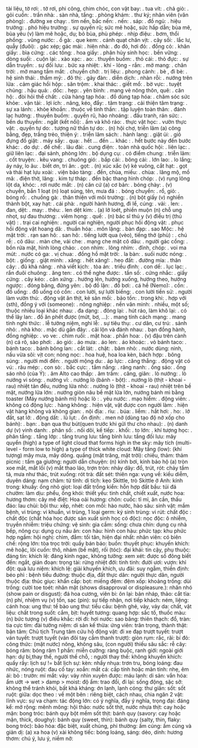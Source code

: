 tài liệu, tờ rơi: .
tờ rơi, phi công, chim chóc, con vật bay: .
tua vít: .
chả giò: .
gỏi cuốn: .
trần nhà: .
sàn nhà, tầng: .
phòng khám: .
thư ký; nhân viên (văn phòng): .
đường xe chạy: .
tim nến, bấc nến: .
nến: .
sáp: .
đồ ngủ: .
hiệu trưởng: .
phó hiệu trưởng: .
sự quyến rũ; sức mê hoặc, sức hấp dẫn; bùa mê, bùa yêu (v) làm mê hoặc, dụ; bỏ bùa, phù phép: .
nhịp điệu: .
bơm, thổi phồng: .
vũng nước: .
ổ gà: .
que kem: . 
cánh quạt chân vịt: .
cây sồi: .
lắc lư, quẫy (đuôi): .
gác xép; gác mái: .
hiên nhà: .
đo đỏ, hơi đỏ: .
đồng cỏ: .
khăn giấy: . 
bìa cứng: .
các tông: .
hoa giấy: .
phân hủy sinh học: .
bền vững: .
dòng suối: .
cuộn lại: .
xào xạc: .
ao: .
thuyền buồm: .
thỏ cái: .
thỏ đực: .
sự dẫn truyền: .
sự đối lưu: .
bức xạ nhiệt: . 
khí - lỏng - rắn: .
mở mang: .
chân trời: . 
mở mang tầm mắt: .
chuyển chở: .
trị liệu: .
phong cảnh: . 
bè , đi bè: .
hệ sinh thái: .
thẩm mỹ: .
đô thị: .
gảy đàn: .
diễn dịch: .
nhàn rỗi: .
nướng trên lửa: .
cảm giác hồi hộp: .
săn trộm: .
khai thác: .
giết mổ: .
bờ vực: .
tuyệt chủng: .
hậu quả: .
dốc: .
hẹp: .
yên bình: .
mang vẻ nông thôn, quê: .
căn hộ: .
đòi hỏi thể chất: .
cửa hàng tạp hóa: .
đồ dùng tạp hóa: .
chăm sóc sức khỏe: .
vận tải: .
lợi ích: .
nâng, kéo, đẩy: .
tâm trạng: .
cải thiện tâm trạng: .
sự xa lánh: .
khỏe khoắn: .
thuộc về tinh thần: .
tập luyện toàn thân: .
đánh lạc hướng: .
thuyền buồm: .
quyến rũ, hào nhoáng: .
đấu tranh, rán sức: .
bến du thuyền: .
ngắt (kết nối): .
ấm và khô ráo: .
thực vật học: .
vườn thực vật: .
quyền tự do: .
tượng nữ thần tự do: .
(n) hội chợ, triễn lãm (a) công bằng, đẹp, trắng trẻo, thiện ý: .
triễn lãm sách: .
hành lang: .
giặt ủi: .
giỏ đựng đồ giặt: .
máy sấy: .
quạ: .
hết ... đến ... khác : .
hết bước này đến bước khác: .
do dự: .
đế chế: .
lâu đài: .
cung điện: .
toàn nhà quốc hội: .
liên lạc: .
giữ liên lạc: .
đại sảnh, phòng lớn: .
bộ dụng cụ: .
có điểm chung: .
triễn lãm: .
cốt truyện: .
kêu vang: .
chuông gió: .
bắp cải: .
bông cải: .
lớn lao: .
lo lắng; áy náy, lo âu: .
biết ơn, tri ân: .
gọt: .
(n) xúc xắc (v) kẻ vuông, cắt hạt: .
gọt và thái hạt lựu xoài: .
viện bảo tàng: .
đền, chùa, miếu: .
chùa: .
lăng mộ, mồ mã: .
điện thờ, lăng: .
kim tự tháp: .
đền bậc thang hình chóp: .
(v) rụng lông lột da, khóc: .
rơi nước mắt: .
(n) căn cứ (a) cơ bản: .
bóng chày: .
(v) chuyền, bắn 1 loạt (n) loạt súng, tên, mưa đá : .
bóng chuyền: .
rổ, giỏ: .
bóng rổ: .
chuồng gà: .
thân thiện với môi trường: .
(n) bột giấy (v) nghiền thành bột, xay hạt: .
cái phà: .
người hành hương, đi lể, cúng: .
vải: .
len: .
đan, dệt: .
may: .
thêu: .
len dệt kim: .
(a) lở loét, phiền muộn (n) chỗ ung nhọt, sự đau thương: .
viêm họng: .
quế: .
(n) bác sĩ thú y (v) điều trị (thú vật) : .
trại cai nghiện: .
người cai nghiện, người phục hồi động vật: .
phục hồi động vật hoang dã: .
thuần hóa: .
môn lặng: .
bàn đạp: .
sao Mộc: .
hệ mặt trời: .
rạn san hô: .
san hô: .
tiếng lướt qua (vèo), tiếng thở (phù) : .
chú rể: .
cô dâu: .
màn che, vải che: .
mạng che mặt cô dâu: .
người gác cổng: .
bồn rửa mặt, hình lòng chảo: .
con nhím: .
lông nhím: .
đỉnh, chóp: .
voi ma mút: .
nước có ga: .
vị chua: .
đồng hồ mặt trời: .
la bàn: .
suối nước nóng: .
bột: .
giống: .
giật mình: .
xăng: .
hết xăng!: .
heo đất: .
đường mía: .
thân cây: .
đủ khả năng: .
nhà viết kịch: .
tòa án: .
triều đình: .
con dế: .
lục lạc: .
rắn đuôi chuông: .
ăng ten: .
có thể nghe được: .
tần số: .
cứng nhắc: .
giấy cứng: .
cây kéo: .
cân xứng: .
hướng lên, hướng xuống, hướng theo, hướng ngược: .
đóng băng, đứng yên: .
bộ đồ lặn: .
đồ bơi: .
cá hề (Nemo): .
cồn: .
đồ uống: .
đồ uống có cồn: .
con lười, sự lười biếng: .
con lười tiền sử: .
người làm vườn thú: .
động vật ăn thịt, kẻ săn mồi: .
bảo tồn: .
trong khi: .
hợp với (sth), đồng ý với (someone): .
nông nghiệp: .
nền văn minh: .
nhiều, một số; thuộc nhiều loại khác nhau: .
đa dạng: .
đông lại: .
hút ráo, làm khô lại: .
có thể lây lan: .
đồ ăn phết được (mứt, bơ, ...): .
mang tính cách mạng: .
mang tính nghi thức: .
lễ tưởng niệm, nghi lễ: .
sự tiêu thụ: .
cư dân, cư trú: .
sảnh nhỏ: .
nhà kho: .
mặc dù gần đây: .
cãi lộn và đánh nhau: .
bạn đồng hành, đồng nghiệp: .
vo ve: .
chim ruồi: .
mật hoa: .
phấn hoa: .
(v) đậu trên cành (n) cá rô, sào phơi: .
áo gió: .
áo mưa: .
áo len: .
áo khoác: .
vỏ bánh taco: .
bánh taco: .
bánh bông lan: .
cắt lát: .
chặt: .
băm nhỏ: .
nước dùng: 
ninh, nấu vừa sôi: 
vịt con: 
nòng nọc: .
hoa huệ, hoa loa kèn, bách hợp: .
bông súng: .
người mới đến: .
người mộng du: .
áp lực: .
căng thẳng: .
động vật có vú: .
râu mép: .
con sò: .
bắc cực: .
tắm nắng: .
răng nanh: .
ống sáo: .
ống sáo nhỏ (của Ý): .
âm Alto cao thấp: .
âm trầm: .
căng, giãn: .
lò nướng: .
lò nướng vi sóng: .
nướng vĩ: .
nướng lò (bánh - bột): .
nướng lò (thịt - khoai - rau) nhiệt tản đều, nướng lửa nhỏ: .
nướng lò (thịt - khoai - rau) nhiệt trên bề mặt, nướng lửa lớn: .
nướng giòn nâu bề mặt lửa lớn, nướng bánh mì bằng toaster (Máy nướng bánh mì) hoặc lò : .
yêu nước: .
mạo hiểm: .
động viên: .
không có động lực: .
hàng không: .
hiện vật, vật được con người làm: .
 hiện vật hàng không và không gian: .
nội địa: .
rìu: .
búa: .
liềm: .
hắt hơi: .
ho: .
lở đất, sạt lở: .
động dất: .
lũ lụt: .
ổn định: .
men nở (dùng tạo độ nở xốp cho bánh): .
bạn: .
bạn qua thư bút(quen trước khi gửi thư cho nhau): .
(n) danh dự (v) vinh danh: .
phân số: .
nối dõi, kế tiếp: .
khối: .
to lớn: .
khí tượng học: .
phân tầng: .
tầng lớp: .
tầng trung lưu: 
tầng bình lưu: 
tầng đối lưu: 
mây quyển (high) a type of light cloud that forms high in the sky: 
mây tích (multi-level - form low to high) a type of thick white cloud: 
Mây tầng (low): 
(khí tượng) mây mưa, mây dông. quầng (mặt trăng, mặt trời): 
chiếu, thảm: 
thảm picnic : 
tấm ga giường: 
người dẫn chuyện: 
(n) kính bơi, kính bảo hộ (a) tròn xoe mắt, mắt lồi (v) mắt thao láo, trợn tròn: 
nhảy dây: 
đổ, trút, rót: 
chảy tầm tả, mưa như thác, trút xuống: 
rót trà: 
đất sét: 
thiên nga: 
vụng về: 
kiều diễm, duyên dáng: 
nam châm: 
từ tính: 
di tích: 
kẹo Skittle, trò Skittle ở Anh: 
kính trong: 
khuấy: 
ống nhỏ giọt: 
loại đất trồng kiển: 
hỗn hợp đất bầu: 
túi đá chườm: 
làm dịu: 
phểu, ống khói: 
thiết yếu: 
tinh chất, chiết xuất, nước hoa: 
hương thơm: 
cây mê điệt: 
Hoa oải hương: 
chôn: 
cuốc: 
tỉ mỉ, ân cần, thấu đáo: 
lau chùi: 
bội thu: 
xếp, nhét: 
con mồi: 
hào nước, hào sâu: 
sinh vật: 
mầm bệnh, vi trùng: 
vi khuẩn, vi trùng, 1 loại germ: 
ký sinh trùng: 
vi rút: 
chất độc : 
chất độc (chất hóa học được sản xuất sinh học có độc): 
nọc độc: 
ô nhiễm, truyền nhiễm: 
triệu chứng: 
vệ sinh: 
gia cầm: 
sống: 
chưa chín: 
dụng cụ nhà bếp, nông cụ: 
dụng cụ nấu ăn: 
con hàu: 
hình con hàu: 
phức tạp: 
khu phức hợp ngầm: 
hội nghị: 
chìm, đắm: 
tối tân, hiện đại nhất: 
nhân viên: 
có biên chế: 
rộng lớn: 
tòa trọc trời: 
quầy bán báo: 
buồn: 
thuyết phục: 
khuyến khích: 
mê hoặc, lôi cuốn: 
thô, nhám (bề mặt), rối (tóc): 
đại khái: 
tin cậy, phụ thuộc: 
đáng tin: 
khích lệ: 
đáng kinh ngạc, không tưởng: 
xem xét: 
được số đông biết đến: 
ngắt, gián đoạn: 
trọng tài: 
rừng nhiệt đới: 
tinh tinh: 
đười ươi: 
vượn: 
khỉ đột: 
quà lưu niệm: 
khích lệ: 
giải khuyến khích, ưu đãi: 
suy ngẫm, thiền định: 
béo phì : 
bệnh tiểu đường: 
thuộc địa, đất thực dân: 
người thực dân, người thuộc địa: 
thúc giục: 
khẩn cấp: 
bọt: 
miếng đệm: 
đệm xốp: 
khoảng trống: 
dùi trống: 
cười toe toét: 
nhăn mặt (shows disapproval or displeasure.): 
nhăn nhó (show pain or disgust): 
đá hoa cương, viên bi: 
ôn lại: 
bản nháp, thảo: 
cắt tỉa: 
(n) phí, nhiệm vụ (v) tốn, sạc (pin): 
sự tiếp nhận, nơi tiếp khách: 
ném, liệng: 
cánh hoa: 
ung thư: 
tế bào ung thư: 
tiểu cầu: 
bệnh ghẻ, vảy, vảy da: 
chất, vật liệu: 
chất trong suốt: 
cắm, bịt: 
huyết tương: 
quang hợp: 
sắc tố, thuốc màu: 
(n) bức tượng (v) điêu khắc: 
rời đi: 
hơi nước: 
sao băng: 
thiên thạch: 
đổ, tràn: 
tia cực tím: 
đài tưởng niệm: 
di sản kế thừa: 
ứng viên: 
trân trọng, thành thật: 
bận tâm: 
Chủ tịch Trung tâm cứu hộ động vật: 
đi xe đạp trượt tuyết: 
trượt ván tuyết: 
trượt tuyết (ván đôi tay cầm thanh trượt): 
giòn rụm: 
rắc, rãi: 
bí đỏ: 
công thức: 
(mặt nước) nông, không sâu, (con người) thiếu sâu sắc: 
rễ cây: 
bóng râm: 
bóng râm 1 phần: 
miễn cưỡng: 
ràng buộc, ranh giới: 
ngoài giới hạn: 
dự bị,thay thế, người thế chỗ, : 
người thay thế: 
không khuyến khích: 
quấy rầy: 
 lịch sự != bất lịch sự: 
kèn: 
nhầy nhụa: 
trơn tru, bóng loáng: 
đau nhức, nóng ruột: 
đau cố tay: 
xoắn: 
mắt cá: 
cấp tính hoặc mãn tính: 
nhẹ, êm ái: 
bò : 
trườn: 
mí mắt: 
vảy: 
vảy nhìn xuyên được: 
máu lạnh: 
di sản: 
vắn hóa: 
ẩm ướt -> wet > damp > moist: 
độ ẩm: 
trao đổi, đi lại: 
sống động, sặc sỡ: 
không thể tránh khỏi, bất khả kháng: 
ớn lạnh, lạnh cóng: 
thư giãn: 
sốt: 
sốt ruột: 
giữa: 
dọc theo : 
về một bên : 
riêng biệt, cách nhau, chia ngăn 2 vật: 
lĩnh vực: 
sự va chạm: 
tác động lớn: 
có ý nghĩa, đầy ý nghĩa, trọng đại: 
đáng kể: 
mở rộng: 
mênh mông: 
hội thảo: 
nước sốt thịt, nước nhựa thịt: 
cay hoặc mặn: 
bong tróc: 
bánh quy bột mềm sốt thịt: 
bánh quy (savory: cay hoặc mặn, thick, doughy): 
bánh quy (sweet, thin): 
bánh quy (salty, thin, flaky: bong tróc): 
bão hòa: 
đặc biệt, xuất chúng, phi thường: 
ấm cúng: 
ấm cúng và giản dị: 
(a) xa hoa (v) xài không tiếc: 
bóng loáng, sáng: 
dẻo, dính: 
hương thơm: 
chú ý, lưu ý, niềm nở: 